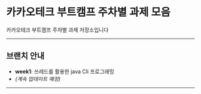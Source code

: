 # 카카오테크 부트캠프 주차별 과제 모음

카카오테크 부트캠프 주차별 과제 저장소입니다


---

##  브랜치 안내
- **week1**: 쓰레드를 활용한 java Cli 프로그래밍
- *(계속 업데이트 예정)*

---

